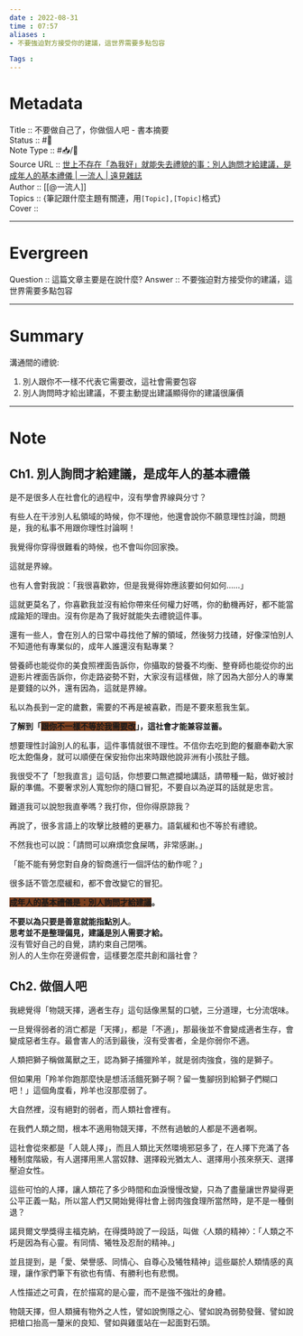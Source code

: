 ```yaml
---
date : 2022-08-31
time : 07:57
aliases : 
- 不要強迫對方接受你的建議，這世界需要多點包容

Tags : 
---
```

# Metadata
Title :: 不要做自己了，你做個人吧 - 書本摘要<br>
Status :: #🌱 <br>
Note Type :: #📥/📰<br>
Source URL :: [世上不存在「為我好」就能失去禮貌的事：別人詢問才給建議，是成年人的基本禮儀 | 一流人 | 遠見雜誌](https://www.gvm.com.tw/article/93481)<br>
Author :: [[@一流人]]<br>
Topics :: {筆記跟什麼主題有關連，用`[Topic],[Topic]`格式}<br>
Cover ::

---
# Evergreen
Question :: 這篇文章主要是在說什麼?
Answer :: 不要強迫對方接受你的建議，這世界需要多點包容

---

# Summary
溝通間的禮貌:
1. 別人跟你不一樣不代表它需要改，這社會需要包容
2. 別人詢問時才給出建議，不要主動提出建議顯得你的建議很廉價

---

# Note

## Ch1. 別人詢問才給建議，是成年人的基本禮儀

是不是很多人在社會化的過程中，沒有學會界線與分寸？

有些人在干涉別人私領域的時候，你不理他，他還會說你不願意理性討論，問題是，我的私事不用跟你理性討論啊！

我覺得你穿得很難看的時候，也不會叫你回家換。

這就是界線。

也有人會對我說：「我很喜歡妳，但是我覺得妳應該要如何如何……」

這就更莫名了，你喜歡我並沒有給你帶來任何權力好嗎，你的動機再好，都不能當成踰矩的理由。沒有你是為了我好就能失去禮貌這件事。

還有一些人，會在別人的日常中尋找他了解的領域，然後努力找碴，好像深怕別人不知道他有專業似的，成年人誰還沒有點專業？

營養師也能從你的美食照裡面告訴你，你攝取的營養不均衡、整脊師也能從你的出遊影片裡面告訴你，你走路姿勢不對，大家沒有這樣做，除了因為大部分人的專業是要錢的以外，還有因為，這就是界線。

私以為長到一定的歲數，需要的不再是被喜歡，而是不要來惹我生氣。

**了解到「<span style="background:#7a3f1f">跟你不一樣不等於我需要改</span>」，這社會才能兼容並蓄。**

想要理性討論別人的私事，這件事情就很不理性。不信你去吃到飽的餐廳奉勸大家吃太飽傷身，就可以順便在保安抬你出來時跟他說非洲有小孩肚子餓。

我很受不了「恕我直言」這句話，你想要口無遮攔地講話，請帶種一點，做好被討厭的準備。不要奢求別人寬恕你的隨口冒犯，不要自以為逆耳的話就是忠言。

難道我可以說恕我直拳嗎？我打你，但你得原諒我？

再說了，很多言語上的攻擊比肢體的更暴力。語氣緩和也不等於有禮貌。

不然我也可以說：「請問可以麻煩您食屎嗎，非常感謝。」

「能不能有勞您對自身的智商進行一個評估的動作呢？」

很多話不管怎麼緩和，都不會改變它的冒犯。

**<span style="background:#7a3f1f">成年人的基本禮儀是：別人詢問才給建議</span>。**

**不要以為只要是善意就能指點別人**。  
**思考並不是整理偏見，建議是別人需要才給。**  
沒有管好自己的自覺，請約束自己閉嘴。  
別人的人生你在旁邊假會，這樣要怎麼共創和諧社會？

## Ch2. 做個人吧

我總覺得「物競天擇，適者生存」這句話像黑幫的口號，三分道理，七分流氓味。

一旦覺得弱者的消亡都是「天擇」，都是「不適」，那最後並不會變成適者生存，會變成惡者生存。最會害人的活到最後，沒有受害者，全是你弱你不適。

人類把獅子稱做萬獸之王，認為獅子捕獵羚羊，就是弱肉強食，強的是獅子。

但如果用「羚羊你跑那麼快是想活活餓死獅子啊？留一隻腳拐到給獅子們糊口吧！」這個角度看，羚羊也沒那麼弱了。

大自然裡，沒有絕對的弱者，而人類社會裡有。

在我們人類之間，根本不適用物競天擇，不然有過敏的人都是不適者啊。

這社會從來都是「人競人擇」，而且人類比天然環境邪惡多了，在人擇下充滿了各種制度階級，有人選擇用黑人當奴隸、選擇殺光猶太人、選擇用小孩來祭天、選擇壓迫女性。

這些可怕的人擇，讓人類花了多少時間和血淚慢慢改變，只為了盡量讓世界變得更公平正義一點，所以當人們又開始覺得社會上弱肉強食理所當然時，是不是一種倒退？ 

諾貝爾文學獎得主福克納，在得獎時說了一段話，叫做〈人類的精神〉：「人類之不朽是因為有心靈。有同情、犧牲及忍耐的精神。」

並且提到，是「愛、榮譽感、同情心、自尊心及犧牲精神」這些屬於人類情感的真理，讓作家們筆下有欲也有情、有勝利也有悲憫。

人性描述之可貴，在於描寫的是心靈，而不是強不強壯的身體。

物競天擇，但人類擁有物外之人性，譬如說惻隱之心、譬如說為弱勢發聲、譬如說把槍口抬高一釐米的良知、譬如與雞蛋站在一起面對石頭。